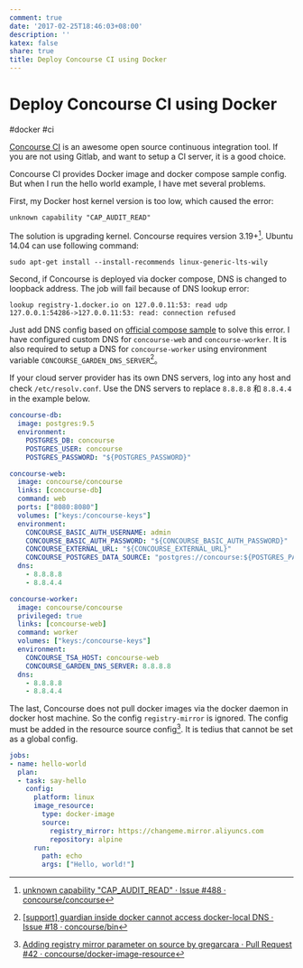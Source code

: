 ```yaml
---
comment: true
date: '2017-02-25T18:46:03+08:00'
description: ''
katex: false
share: true
title: Deploy Concourse CI using Docker
---
```


# Deploy Concourse CI using Docker

#docker #ci

[Concourse CI](https://concourse-ci.org/) is an awesome open source continuous integration tool. If you are not using Gitlab, and want to setup a CI server, it is a good choice.

Concourse CI provides Docker image and docker compose sample config. But when I run the hello world example, I have met several problems.

<!--more-->

First, my Docker host kernel version is too low, which caused the error:

    unknown capability "CAP_AUDIT_READ"

The solution is upgrading kernel. Concourse requires version 3.19+[^1]. Ubuntu 14.04 can use following command:

    sudo apt-get install --install-recommends linux-generic-lts-wily

Second, if Concourse is deployed via docker compose, DNS is changed to loopback address. The job will fail because of DNS lookup error:

    lookup registry-1.docker.io on 127.0.0.11:53: read udp 127.0.0.1:54286->127.0.0.11:53: read: connection refused

Just add DNS config based on [official compose sample](https://concourse-ci.org/install.html) to solve this error. I have configured custom DNS for `concourse-web` and `concourse-worker`. It is also required to setup a DNS for  `concourse-worker` using environment variable `CONCOURSE_GARDEN_DNS_SERVER`[^2]。

If your cloud server provider has its own DNS servers, log into any host and check `/etc/resolv.conf`. Use the DNS servers to replace `8.8.8.8` 和 `8.8.4.4` in the example below.

``` yaml
concourse-db:
  image: postgres:9.5
  environment:
    POSTGRES_DB: concourse
    POSTGRES_USER: concourse
    POSTGRES_PASSWORD: "${POSTGRES_PASSWORD}"

concourse-web:
  image: concourse/concourse
  links: [concourse-db]
  command: web
  ports: ["8080:8080"]
  volumes: ["keys:/concourse-keys"]
  environment:
    CONCOURSE_BASIC_AUTH_USERNAME: admin
    CONCOURSE_BASIC_AUTH_PASSWORD: "${CONCOURSE_BASIC_AUTH_PASSWORD}"
    CONCOURSE_EXTERNAL_URL: "${CONCOURSE_EXTERNAL_URL}"
    CONCOURSE_POSTGRES_DATA_SOURCE: "postgres://concourse:${POSTGRES_PASSWORD}@concourse-db:5432/concourse?sslmode=disable"
  dns:
    - 8.8.8.8
    - 8.8.4.4

concourse-worker:
  image: concourse/concourse
  privileged: true
  links: [concourse-web]
  command: worker
  volumes: ["keys:/concourse-keys"]
  environment:
    CONCOURSE_TSA_HOST: concourse-web
    CONCOURSE_GARDEN_DNS_SERVER: 8.8.8.8
  dns:
    - 8.8.8.8
    - 8.8.4.4
```

The last, Concourse does not pull docker images via the docker daemon in docker host machine. So the config `registry-mirror` is ignored. The config must be added in the resource source config[^3]. It is tedius that cannot be set as a global config.

``` yaml
jobs:
- name: hello-world
  plan:
  - task: say-hello
    config:
      platform: linux
      image_resource:
        type: docker-image
        source:
          registry_mirror: https://changeme.mirror.aliyuncs.com
          repository: alpine
      run:
        path: echo
        args: ["Hello, world!"]
```

[^1]: [unknown capability "CAP_AUDIT_READ" · Issue #488 · concourse/concourse]( https://github.com/concourse/concourse/issues/488#issuecomment-229209912 )
[^2]: [\[support\] guardian inside docker cannot access docker-local DNS · Issue #18 · concourse/bin]( https://github.com/concourse/bin/issues/18 )
[^3]: [Adding registry mirror parameter on source by gregarcara · Pull Request #42 · concourse/docker-image-resource]( https://github.com/concourse/docker-image-resource/pull/42 )
